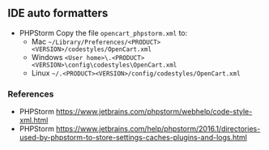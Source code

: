 ## IDE auto formatters

* PHPStorm
Copy the file ```opencart_phpstorm.xml``` to:
 	- Mac ```~/Library/Preferences/<PRODUCT><VERSION>/codestyles/OpenCart.xml```
 	- Windows ```<User home>\.<PRODUCT><VERSION>\config\codestyles\OpenCart.xml```
 	- Linux ```~/.<PRODUCT><VERSION>/config/codestyles/OpenCart.xml```

### References
* PHPStorm https://www.jetbrains.com/phpstorm/webhelp/code-style-xml.html
* PHPStorm https://www.jetbrains.com/help/phpstorm/2016.1/directories-used-by-phpstorm-to-store-settings-caches-plugins-and-logs.html
